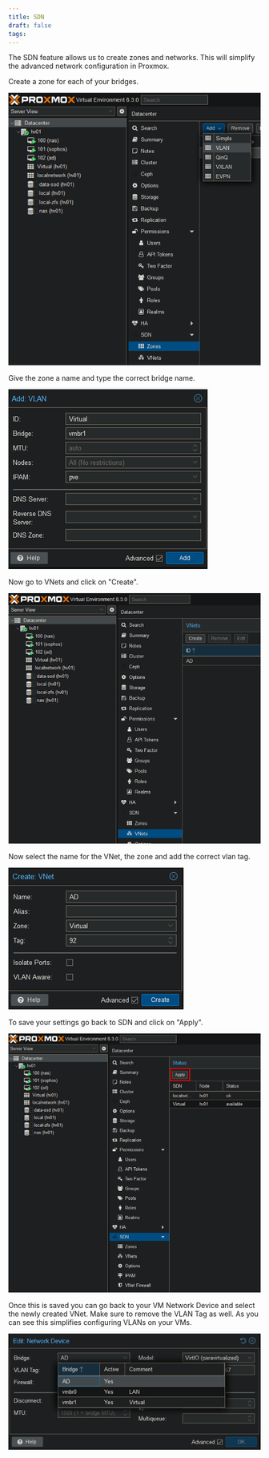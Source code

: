```yaml
---
title: SDN
draft: false
tags:
---
```

 
The SDN feature allows us to create zones and networks. This will simplify the advanced network configuration in Proxmox.

Create a zone for each of your bridges.

![](proxmox_sdn_1.png)

Give the zone a name and type the correct bridge name.

![](proxmox_sdn_2.png)

Now go to VNets and click on "Create".

![](proxmox_sdn_3.png)

Now select the name for the VNet, the zone and add the correct vlan tag.

![](proxmox_sdn_4.png)

To save your settings go back to SDN and click on "Apply".

![](proxmox_sdn_5.png)

Once this is saved you can go back to your VM Network Device and select the newly created VNet. Make sure to remove the VLAN Tag as well. As you can see this simplifies configuring VLANs on your VMs.

![](proxmox_sdn_6.png)
